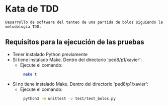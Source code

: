 # Kata de TDD                                                          
                                                                       
    Desarrollo de software del tanteo de una partida de bolos siguiendo la metodología TDD.
 
## Requisitos para la ejecución de las pruebas                         
    
- Tener instalado Python previamente                               
- Si tiene instalado Make. Dentro del directorio 'ped8/p1/xavier':
    * Ejecute el comando:
```bash                                                                
        make t
```
        
- Si no tiene instalado Make. Dentro del directorio 'ped8/p1/xavier':       
    * Ejecute el comando:
```bash                                                                
        python3 -m unittest -v test/test_bolos.py                      
```
